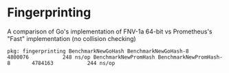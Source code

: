 # Fingerprinting

A comparison of Go's implementation of FNV-1a 64-bit vs Prometheus's "Fast" implementation (no collision checking)

`
pkg: fingerprinting
BenchmarkNewGoHash
BenchmarkNewGoHash-8     	 4800076	       248 ns/op
BenchmarkNewPromHash
BenchmarkNewPromHash-8   	 4784163	       244 ns/op
`
